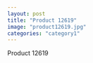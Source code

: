 ```yaml
---
layout: post
title: "Product 12619"
image: "product12619.jpg"
categories: "category1"
---
```

Product 12619
